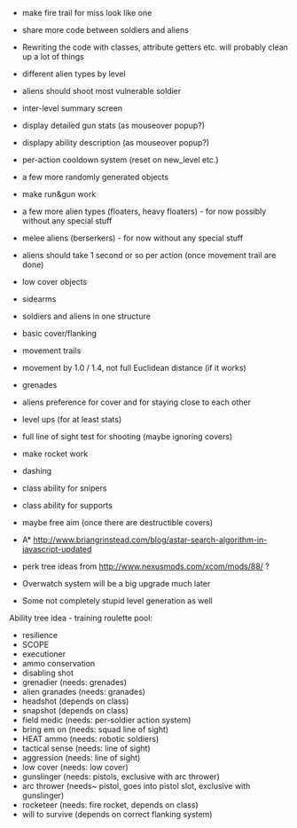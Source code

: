 * make fire trail for miss look like one

* share more code between soldiers and aliens
* Rewriting the code with classes, attribute getters etc. will probably clean up a lot of things

* different alien types by level

* aliens should shoot most vulnerable soldier

* inter-level summary screen
* display detailed gun stats (as mouseover popup?)
* displapy ability description (as mouseover popup?)

* per-action cooldown system (reset on new_level etc.)
* a few more randomly generated objects
* make run&gun work

* a few more alien types (floaters, heavy floaters) - for now possibly without any special stuff
* melee aliens (berserkers) - for now without any special stuff

* aliens should take 1 second or so per action (once movement trail are done)

* low cover objects
* sidearms
* soldiers and aliens in one structure
* basic cover/flanking
* movement trails
* movement by 1.0 / 1.4, not full Euclidean distance (if it works)
* grenades
* aliens preference for cover and for staying close to each other
* level ups (for at least stats)
* full line of sight test for shooting (maybe ignoring covers)
* make rocket work
* dashing
* class ability for snipers
* class ability for supports
* maybe free aim (once there are destructible covers)

* A* http://www.briangrinstead.com/blog/astar-search-algorithm-in-javascript-updated
* perk tree ideas from http://www.nexusmods.com/xcom/mods/88/ ?
* Overwatch system will be a big upgrade much later
* Some not completely stupid level generation as well

Ability tree idea - training roulette pool:
* resilience
* SCOPE
* executioner
* ammo conservation
* disabling shot
* grenadier (needs: grenades)
* alien granades (needs: granades)
* headshot (depends on class)
* snapshot (depends on class)
* field medic (needs: per-soldier action system)
* bring em on (needs: squad line of sight)
* HEAT ammo (needs: robotic soldiers)
* tactical sense (needs: line of sight)
* aggression (needs: line of sight)
* low cover (needs: low cover)
* gunslinger (needs: pistols, exclusive with arc thrower)
* arc thrower (needs~ pistol, goes into pistol slot, exclusive with gunslinger)
* rocketeer (needs: fire rocket, depends on class)
* will to survive (depends on correct flanking system)
